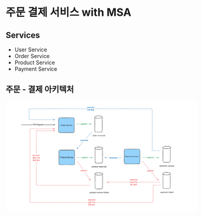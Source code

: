 # 주문 결제 서비스 with MSA

## Services
- User Service
- Order Service
- Product Service
- Payment Service

## 주문 - 결제 아키텍처
![주문-결제-아키텍처.png](img/%EC%A3%BC%EB%AC%B8-%EA%B2%B0%EC%A0%9C-%EC%95%84%ED%82%A4%ED%85%8D%EC%B2%98.png)

